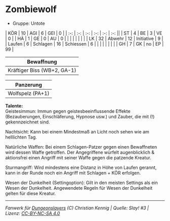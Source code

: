 # Zombiewolf  
- Gruppe: Untote  

| KÖR    | 10 | AGI      | 6  | GEI        | 0  |
| :-: | :-: | :-: | :-: | :-: | :-: ||
| ST     | 4  | BE       | 3  | VE         | 0  |
| HÄ     | 1  | GE       | 0  | AU         | 0  |
|        |    |          |    |            |    |
| LK     | 32 | Abwehr   | 12 | Initiative | 9  |
| Laufen | 6  | Schlagen | 16 | Schiessen  | 6  |
|        |    |          |    |            |    |
| GH     | 7  | GK       | no | EP         | 99 |


| Bewaffnung |
| --- |
| Kräftiger Biss (WB+2, GA-1) |


| Panzerung |
| --- |
| Wolfspelz (PA+1) |


**Talente:**  
Geistesimmun: Immun gegen geistesbeeinflussende Effekte (Bezauberungen, Einschläferung, Hypnose usw.) und Zauber, die mit (!) gekennzeichnet sind.

Nachtsicht: Kann bei einem Mindestmaß an Licht noch sehen wie am helllichten Tag.

Natürliche Waffen: Bei einem Schlagen-Patzer gegen einen Bewaffneten wird dessen Waffe getroffen. Der Angegriffene würfelt augenblicklich & aktionsfrei einen Angriff mit seiner Waffe gegen die patzende Kreatur.

Sturmangriff: Wird mindestens eine Distanz in Höhe von Laufen gerannt, kann in der Runde noch ein Angriff mit Schlagen + KÖR erfolgen.

Wesen der Dunkelheit (Settingoption): Gilt in den meisten Settings als ein Wesen der Dunkelheit. Angewendete Regeln für Wesen der Dunkelheit gelten für diese Kreatur.





___
*Fanwerk für [Dungeonslayers](https://www.dungeonslayers.net/) (C) Christian Kennig | Quelle: Slay! #3 | Lizenz: [CC-BY-NC-SA 4.0](https://creativecommons.org/licenses/by-nc-sa/4.0/deed.de)*